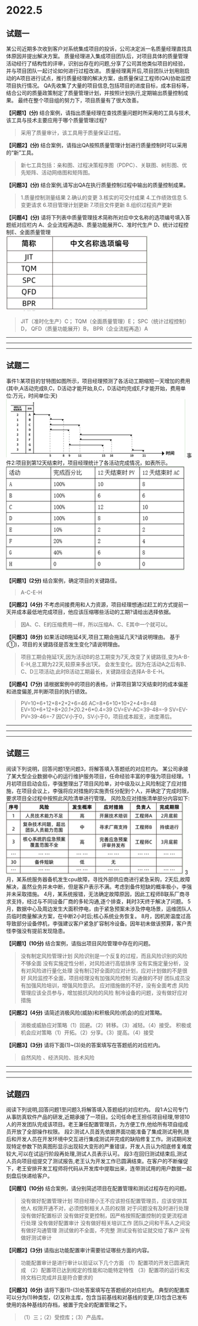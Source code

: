 # 2022.5

## 试题一

某公司近期多次收到客户对系统集成项目的投诉，公司决定派一名质量经理直找具体原因并提出解决方案。
质量经理进入集成项目团队后，对项目具体的质量管理活动经行了结构性的评审，识别出存在的问题,分享了公司其他类似项目的经验，并与项目团队一起讨论如何进行过程改进。
质量经理离开后,项目团队计划用刚启动的A项目进行试点，推行质量经理的解决方案，由质量保证工程师(QA)协助监控项目执行情况。
QA先收集了大量的项目信息,包括项目的进度目标，成本目标等，结合公司的质量政策制定了质量管理计划，并按照计划执行,定期输出质量控制成果。
最终在整个项目组的努力下，项目质量有了很大改善。

**【问题1】(分)**
结合案例，请指出质量经理在查找质量问题时所采用的工具与技术,该工具与技术主要应用于哪个质量管理过程?
>采用了质量审计，该工具用于质量保证过程。

**【问题2】(分)**
结合案例，请指出QA按照质量管理计划进行质量控制时可以采用的“新”工具。
>新七工具包括：亲和图、过程决策程序图（PDPC）、关联图、树形图、优先矩阵、活动网络图和矩阵图。

**【问题3】(分)**
结合案例,请写出QA在执行质量控制过程中输出的质量控制成果。
>1.质量控制测量结果
2.确认的变更
3.核实的可交付成果
4.工作绩效信息
5.变更请求
6.项目管理计划更新
7.项目文件更新
8.组织过程资产更新

**【问题4】(分)**
请将下列表中质量管理技术简称所对应中文名称的选项编号填入答题纸对应栏内
A、企业流程再造B、质量功能展开C、准时代生产
D、统计过程控制E、全面质量管理
![2022.5.1.png](res/2022.5.1.png)
>JIT（准时化生产）C；
TQM（全面质量管理）E；
SPC（统计过程控制）D，
QFD（质量功能展开）B，
BPR（企业流程再造）A

---
---
---

## 试题二

事件1:某项目的甘特图如图所示，项目经理预测了各活动工期缩短一天增加的费用(其中,A活动完成B,C，D活动才能开始,B,C，D活动均完成E,F才能开始，费用单位:万元，时间单位:天)
![2022.5.2.png](res/2022.5.2.png)
事件2:项目到第12天结束时，项目经理统计了各活动完成情况，如表所示。
![2022.5.3.png](res/2022.5.3.png)

**【问题1】(2分)**
结合案例，确定项目的关键路径。
>A-C-E-H

**【问题2】(4分)**
不考虑间接费用和人力资源，项目经理想通过赶工的方式提前一天并成本最低地完成项目，他应该压缩哪些活动的工期?请给出选择依据。
>因A、C、E的压缩费用一样，所以压缩A、C、E其中一个就可以。

**【问题3】(8分)**
如果活动B拖延4天,项目工期会拖延几天?请说明理由。
基于(①)，项目的关键路径是否发生变化?请说明理由。
>项目工期会拖延1天,因为活动B的总工期变为7天,改变了关键路径,变为A-B-E-H,总工期为22天,较原来多出1天。
会发生变化。因为在活动A之后有B、C、D三项活动,此时B活动工期最长，关键路径会选择A-B-E-H。

**【问题4】(7分)**
请根据案例中的项目的表格，计算项目第12天结束时的成本偏差和进度偏差,并判断项目的执行绩效。
>PV=10+6+12+8+2+2+6=46
AC=8+6+10+10+2+4+8=48
EV=10+6+12+8+2*0.1+2*0.2+6*0.4=39
CV=EV-AC=39-48=-9
SV=EV-PV=39-46=-7
因CV小于0，SV小于0，项目成本超支，进度滞后。

---
---
---

## 试题三

阅读下列说明，回答问题1至问题3，将解答填入答题纸的对应栏内。
某公司承接了某大型企业数据中心的运行维护服务项目，任命经验丰富的李强为项目经理。
1月初项目启动会后，李强整理出了项目风险单，对中级及以上风险制定了应对措施，在项目会议上，李强将应对措施的实施责任分配到个人，并确定了完成时限，要求项目全过程中按照此风险清单进行管理。
风险及应对措施清单部分内容如下:
![2022.5.4.png](res/2022.5.4.png)
3月，某系统服务器备机发生cpu故障，寻找外部供应商进行紧急采购，2天后,故障解决，虽然业务并未中断，但是客户表示不满。考虑到备件短缺的概率极小，李强并未采取措施。
4月，某系统报错，无法确定故障原因，因此工程师B联系厂商寻求支持，经过与不同设备厂商的多轮沟通,逐个排查，耗时3天终于解决了问题。
5月，数据中心及周边发生大面积停电，由于紧急预案未涉及停电场景，运维团队人员临时商量解决方案，在中断2小时后;核心系统业务恢复。
8月，因机房温度过高导致部分设备停机，李强建议客户紧急扩容制冷设备。因年初未做该预算，客户责怪李强没有提前发现隐患。

**【问题1】(10分)**
结合案例，请指出项目风险管理中存在的问题。
>没有制定风险管理计划
风险识别是一个反复的过程，而且风险识别的风险不够全面
没有实施定性分析，对风险进行高低排序
没有实施定量分析，没有对风险进行量化处理
没有制订好全面的应对计划，应对计划做的不是很好
风险监控不全面，项目经理没有加强风险控制
沟通做的不好
团队成员没有加强风险培训，增强风险意识。
应对措施做的不好，没有全面考虑
风险管理应该全员参与，增加抵抗风险的风险
制冷设备的问题，没有做好应对措施

**【问题2】(4分)**
请简述消极风险(威胁)和积极风险(机会)的应对策略。
>消极或威胁应对策略（1）回避。（2）转移。（3）减轻。（4）接受。
积极或机会应对策略（1）开拓。（2）分享。（3）提高。（4）接受

**【问题3】(3分)**
请将下面(1)~(3)处的答案填写在答题纸的对应栏内。
>自然风险 、经济风险、技术风险

---
---
---

## 试题四

阅读下列说明,回答问题1至问题3,将解答填入答题纸的对应栏内。
段1:A公司专门从事防真软件产品的研发,近期承接了一项目。公司任命老王担任项目经理,带领10人的开发团队完成该项目。老王兼任配置管理员，为方便工作,他给所有项自组成员开放了全部操作权限。
段2:测试人员首先依据界面功能准备了集成测试用例,随后和开发人员在开发环境中交互进行集成测试并完成的缺陷修复工作。测试期间发现特定参数下防真图形显示出现较大变形的严重错误，开发人员认为彻底修复难度较大,可以在试运行阶段再处理,测试人员表示认可。
段3:在回归测试结束后,测试人员向项目组提交了测试报告,老王认为开发工作已圆满结束。在客户的不断催促下，老王安排开发工程师将代码从开发库中提取出来，连带测试用的用户数据一起刻盘后快递给客户。

**【问题1】(10分)**
结合案例，请分别简述项目在配置管理和测试过程存在的问题。
>没有做好配置管理计划
项目经理小王不应该担任配置管理员，应该安排其他人
权限开通不对，必须控制相关人员的权限
对于问题没有及时进行处理
没有做好配置标识
没有做好变更控制，因严格按照配置控制的变更流程进行处理
没有做好配置审计
没有做好相关培训工作
团队之间和干系人之间没有做好沟通管理
测试做的不全面，不完整
测试没有验证就交给了客户
没有做好测试审计

**【问题2】(3分)**
请指出功能配置审计需要验证哪些方面的内容。
>功能配置审计是进行审计以验证以下几个方面
（1）配置项的开发已圆满完成
（2）配置项已达到规定的性能和功能特定特性
（3）配置项的运行和支持文档已完成并且是符合要求的

**【问题3】(6分)**
请将下面(1)-(3)处答案填写在答题纸的对应栏内。
典型的配置库可以分为(1)种类型，(2)又称主库，包含当前基线和对基线的变更,(3)包含已发布使用的各种基线的存档，被置于完全的配置管理之下。
>（1）三；（2）受控库；（3）产品库。
